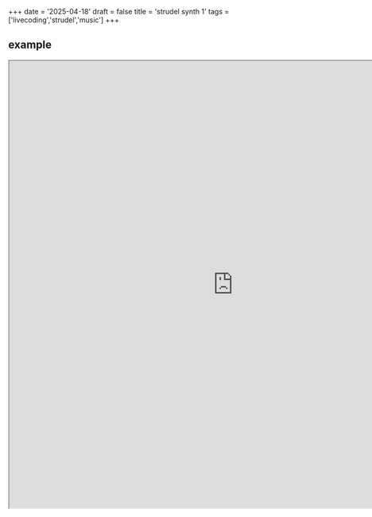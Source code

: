 +++
date = '2025-04-18'
draft = false
title = 'strudel synth 1'
tags = ['livecoding','strudel','music']
+++


## example

<iframe
src="https://strudel.cc/#Ly8gIndoYXQgaXMgZXZlbiBoYXBwZW5pbmciIEBieSBlZ2dnCnNldGNwbSgxNDAvNCkKCiQ6IG5vdGUoIjxjMyBlMz4gLSAgPFtnMyxlMiBdIGM0PiAtIikKLnBseSgyKQoubGVnYXRvKDEuNzUpCi50cmFuc3Bvc2UoIjAsIDMgLTchNCIpCi5zKCJzdXBlcnNhdyIpCi5vZmYocmFuZC5yYW5nZSguNSwuNzUpLG49Pm4uYWRkKCItIDxjMiBlMj4iKS5wbHkoNCkubGVnYXRvKDYpKQouYWRkKCIgZzUgIGc1ICIpCi5zdGVwcyhyYW5kLnJhbmdlKDIsNCkpCi5yYXJlbHkobj0%2Bbi5kZWdyYWRlKCkpCi5scGYoMjAwMCkKLmdhaW4oLjI1KQoKJDogcygiPGJkITg%2BIDxbLSBsdF0%2BICIpLmJhbmsoImFrYWltcGM2MCIpLmdhaW4oLjc1KS5mYXN0KDEpLnN3aW5nKDEvMykuc3BlZWQoMSkKLnJhcmVseSh4PT54LnBseSgzKSk%3D"
width="900"
height="900"
></iframe>